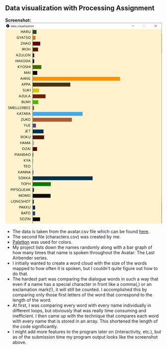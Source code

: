 ## Data visualization with Processing Assignment

**Screenshot:**<br>
![](screenshot.png)

- The data is taken from the avatar.csv file which can be found [here](https://www.kaggle.com/ekrembayar/avatar-the-last-air-bender).
- The second file (characters.csv) was created by me.
- [Paletton](https://paletton.com/) was used for colors.
- My project lists down the names randomly along with a bar graph of how many times that name is spoken throughout the Avatar: The Last Airbender series.
- I initially wanted to create a word cloud with the size of the words mapped to how often it is spoken, but I couldn't quite figure out how to do that.
- The hardest part was comparing the dialogue words in such a way that even if a name has a special character in front like a comma(,) or an exclamation mark(!), it will still be counted. I accomplished this by comparing only those first letters of the word that correspond to the length of the word.
- At first, I was comparing every word with every name individually in different loops, but obviously that was really time consuming and inefficient. I then came up with the technique that compares each word with every name that is stored in an array. This shortened the length of the code significantly.
- I might add more features to the program later on (interactivity, etc.), but as of the submission time my program output looks like the screenshot above.
